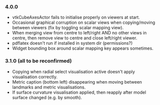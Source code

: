### 4.0.0
- vtkCubeAxesActor fails to initialise properly on viewers at start.
- Occasional graphical corruption on scalar views when copying/moving between viewers (fix by toggling scalar mapping view).
- When merging view from centre to left/right AND no other views in centre, then remove view to centre and close left/right viewer.
- pdflatex doesn't run if installed in system dir (permissions?)
- Widget bounding box around scalar mapping key appears sometimes.

### 3.1.0 (all to be reconfirmed)
- Copying when radial select visualisation active doesn't apply visualisation correctly.
- Metric caption (bottom left) disappearing when moving between landmarks and metric visualisations.
- If surface curvature visualisation applied, then reapply after model surface changed (e.g. by smooth).

